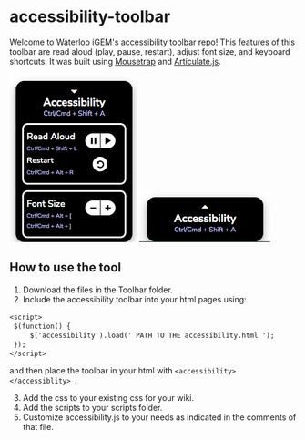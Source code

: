 # accessibility-toolbar

Welcome to Waterloo iGEM's accessibility toolbar repo!
This features of this toolbar are read aloud (play, pause, restart), adjust font size, and keyboard shortcuts. 
It was built using [Mousetrap](https://craig.is/killing/mice) and [Articulate.js](http://articulate.purefreedom.com/).

![expanded](https://github.com/igem-waterloo/accessibility-toolbar/blob/main/expanded.png)
![not expanded](https://github.com/igem-waterloo/accessibility-toolbar/blob/main/notexpanded.png)


## How to use the tool

1. Download the files in the Toolbar folder. 
2. Include the accessibility toolbar into your html pages using: 
 ```
<script>
  $(function() {
	  $('accessibility').load(' PATH TO THE accessibility.html ');
  });
</script>
  ```
  and then place the toolbar in your html with 
  ```<accessibility></accessiblity> ```. 
  
3. Add the css to your existing css for your wiki. 
4. Add the scripts to your scripts folder. 
5. Customize accessibility.js to your needs as indicated in the comments of that file.
